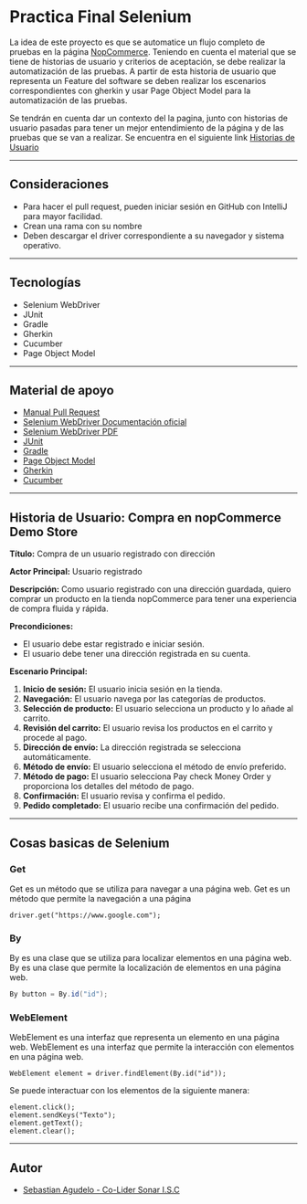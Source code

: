 # Practica Final Selenium 

La idea de este proyecto es que se automatice un flujo completo de pruebas en la página [NopCommerce](https://demo.nopcommerce.com/). Teniendo en cuenta el material que se tiene de historias
de usuario y criterios de aceptación, se debe realizar la automatización de las pruebas. A partir de esta historia de usuario que representa un Feature del software se deben realizar
los escenarios correspondientes con gherkin y usar Page Object Model para la automatización de las pruebas.

Se tendrán en cuenta dar un contexto del la pagina, junto con historias de usuario pasadas
para tener un mejor entendimiento de la página y de las pruebas que se van a realizar. 
Se encuentra en el siguiente link [Historias de Usuario](https://megabarto.notion.site/Pr-ctica-final-SONAR-I-S-C-2023-2-394bd4b7421944f99c0040ced937337f?pvs=4)

---
## Consideraciones

- Para hacer el pull request, pueden iniciar sesión en GitHub con IntelliJ para mayor facilidad.
- Crean una rama con su nombre
- Deben descargar el driver correspondiente a su navegador y sistema operativo.
---
## Tecnologías

- Selenium WebDriver
- JUnit
- Gradle
- Gherkin
- Cucumber
- Page Object Model
---
## Material de apoyo

- [Manual Pull Request](https://drive.google.com/file/d/1OagidqedQAEj3h_LoacEr7wqJLBv7XER/view?usp=sharing)
- [Selenium WebDriver Documentación oficial](https://www.selenium.dev/documentation/en/webdriver/)
- [Selenium WebDriver PDF](https://drive.google.com/file/d/1vXx2OJF-xUjc7_YLAGHXSmEZkAUyExR_/view?usp=sharing)
- [JUnit](https://junit.org/junit5/docs/current/user-guide/)
- [Gradle](https://docs.gradle.org/current/userguide/userguide.html)
- [Page Object Model](https://www.selenium.dev/documentation/en/guidelines_and_recommendations/page_object_models/)
- [Gherkin](https://cucumber.io/docs/gherkin/reference/)
- [Cucumber](https://cucumber.io/docs/guides/10-minute-tutorial/)
---
## **Historia de Usuario: Compra en nopCommerce Demo Store**

**Título:** Compra de un usuario registrado con dirección

**Actor Principal:** Usuario registrado

**Descripción:** Como usuario registrado con una dirección guardada, quiero comprar un producto en la tienda nopCommerce para tener una experiencia de compra fluida y rápida.

**Precondiciones:**

- El usuario debe estar registrado e iniciar sesión.
- El usuario debe tener una dirección registrada en su cuenta.

**Escenario Principal:**

1. **Inicio de sesión:** El usuario inicia sesión en la tienda.
2. **Navegación:** El usuario navega por las categorías de productos.
3. **Selección de producto:** El usuario selecciona un producto y lo añade al carrito.
4. **Revisión del carrito:** El usuario revisa los productos en el carrito y procede al pago.
5. **Dirección de envío:** La dirección registrada se selecciona automáticamente.
6. **Método de envío:** El usuario selecciona el método de envío preferido.
7. **Método de pago:** El usuario selecciona Pay check Money Order y proporciona los detalles del método de pago.
8. **Confirmación:** El usuario revisa y confirma el pedido.
9. **Pedido completado:** El usuario recibe una confirmación del pedido.
---
## Cosas basicas de Selenium

### Get

Get es un método que se utiliza para navegar a una página web. Get es un método que permite la navegación a una página

```
driver.get("https://www.google.com");
```

### By

By es una clase que se utiliza para localizar elementos en una página web. By es una clase que permite la localización
de elementos en una página web.

```java
By button = By.id("id");
```

### WebElement

WebElement es una interfaz que representa un elemento en una página web. WebElement es una interfaz que permite la
interacción con elementos en una página web.

```
WebElement element = driver.findElement(By.id("id"));
```

Se puede interactuar con los elementos de la siguiente manera:

```
element.click();
element.sendKeys("Texto");
element.getText();
element.clear();
```
---
## Autor

- [Sebastian Agudelo - Co-Lider Sonar I.S.C](https://www.linkedin.com/in/sebastian-agudelo-morales-367970241/)

